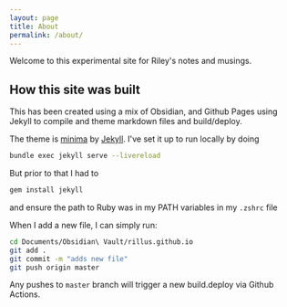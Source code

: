 ```yaml
---
layout: page
title: About
permalink: /about/
---
```


Welcome to this experimental site for Riley's notes and musings.

## How this site was built

This has been created using a mix of Obsidian, and Github Pages using Jekyll to compile and theme markdown files and build/deploy.

The theme is [minima](https://github.com/jekyll/minima) by [Jekyll](https://jekyllrb.com/). I've set it up to run locally by doing

``` bash
bundle exec jekyll serve --livereload
```

But prior to that I had to
```bash
gem install jekyll
```

and ensure the path to Ruby was in my PATH variables in  my `.zshrc` file

When I add a new file, I can simply run:
```bash
cd Documents/Obsidian\ Vault/rillus.github.io
git add .
git commit -m "adds new file"
git push origin master
```

Any pushes to `master` branch will trigger a new build.deploy via Github Actions.